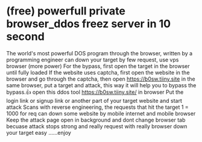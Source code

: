 # (free) powerfull private browser_ddos freez server in 10 second
The world's most powerful DOS program through the browser, written by a programming engineer can down your target by few request, use vps browser (more power) For the bypass, first open the target in the browser until fully loaded If the website uses captcha, first open the website in the browser and go through the captcha, then open https://b0sw.tiiny.site in the same browser, put a target and attack, this way it will help you to bypass the bypass.👍 open this ddos tool https://b0sw.tiiny.site/ in browser Put the login link or signup link or another part of your target website and start attack Scans with reverse engineering, the requests that hit the target 1 = 1000 for req can down some website by mobile internet and mobile browser Keep the attack page open in background and dont change browser tab becuase attack stops strong and really request with really browser down your target easy ......enjoy
